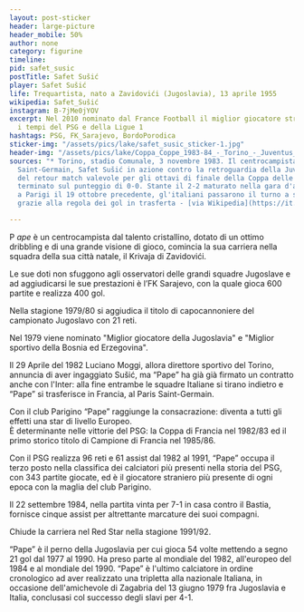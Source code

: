 ```yaml
---
layout: post-sticker
header: large-picture
header_mobile: 50%
author: none
category: figurine
timeline: 
pid: safet_susic
postTitle: Safet Sušić
player: Safet Sušić
life: Trequartista, nato a Zavidovići (Jugoslavia), 13 aprile 1955
wikipedia: Safet_Sušić
instagram: B-7jMe0jYOV
excerpt: Nel 2010 nominato dal France Football il miglior giocatore straniero di tutti
  i tempi del PSG e della Ligue 1
hashtags: PSG, FK_Sarajevo, BordoPorodica
sticker-img: "/assets/pics/lake/safet_susic_sticker-1.jpg"
header-img: "/assets/pics/lake/Coppa_Coppe_1983-84_-_Torino_-_Juventus_vs_PSG_-_Safet_Sušić.jpg"
sources: "* Torino, stadio Comunale, 3 novembre 1983. Il centrocampista del Paris
  Saint-Germain, Safet Sušić in azione contro la retroguardia della Juventus nel corso
  del retour match valevole per gli ottavi di finale della Coppa delle Coppe 1983-1984,
  terminato sul punteggio di 0-0. Stante il 2-2 maturato nella gara d'andata giocata
  a Parigi il 19 ottobre precedente, gl'italiani passarono il turno a spese dei francesi
  grazie alla regola dei gol in trasferta - [via Wikipedia](https://it.wikipedia.org/wiki/File:Coppa_Coppe_1983-84_-_Torino_-_Juventus_vs_PSG_-_Safet_Su%C5%A1i%C4%87.jpg)"

---
```

P _ape_ è un centrocampista dal talento cristallino, dotato di un ottimo dribbling e di una grande visione di gioco, comincia la sua carriera nella squadra della sua città natale, il Krivaja di Zavidovići.

Le sue doti non sfuggono agli osservatori delle grandi squadre Jugoslave e ad aggiudicarsi le sue prestazioni è l’FK Sarajevo, con la quale gioca 600 partite e realizza 400 gol.

Nella stagione 1979/80 si aggiudica il titolo di capocannoniere del campionato Jugoslavo con 21 reti.

Nel 1979 viene nominato "Miglior giocatore della Jugoslavia" e "Miglior sportivo della Bosnia ed Erzegovina".

Il 29 Aprile del 1982 Luciano Moggi, allora direttore sportivo del Torino, annuncia di aver ingaggiato Sušić, ma “Pape” ha già già firmato un contratto anche con l'Inter: alla fine entrambe le squadre Italiane si tirano indietro e “Pape” si trasferisce in Francia, al Paris Saint-Germain.

Con il club Parigino “Pape” raggiunge la consacrazione: diventa a tutti gli effetti una star di livello Europeo.   
È determinante nelle vittorie del PSG: la Coppa di Francia nel 1982/83 ed il primo storico titolo di Campione di Francia nel 1985/86.

Con il PSG realizza 96 reti e 61 assist dal 1982 al 1991, “Pape” occupa il terzo posto nella classifica dei calciatori più presenti nella storia del PSG, con 343 partite giocate, ed è il giocatore straniero più presente di ogni epoca con la maglia del club Parigino.

Il 22 settembre 1984, nella partita vinta per 7-1 in casa contro il Bastia, fornisce cinque assist per altrettante marcature dei suoi compagni.

Chiude la carriera nel Red Star nella stagione 1991/92.

  
“Pape” è il perno della Jugoslavia per cui gioca 54 volte mettendo a segno 21 gol dal 1977 al 1990. Ha preso parte al mondiale del 1982, all'europeo del 1984 e al mondiale del 1990. “Pape” è l'ultimo calciatore in ordine cronologico ad aver realizzato una tripletta alla nazionale Italiana, in occasione dell'amichevole di Zagabria del 13 giugno 1979 fra Jugoslavia e Italia, conclusasi col successo degli slavi per 4-1.
